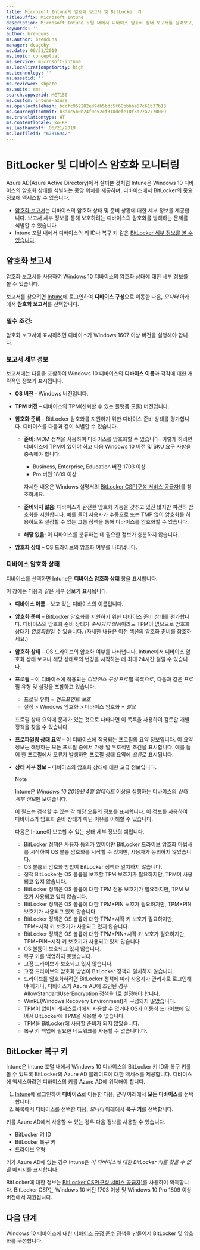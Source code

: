 ```yaml
---
title: Microsoft Intune의 암호화 보고서 및 BitLocker 키
titleSuffix: Microsoft Intune
description: Microsoft Intune 포털 내에서 디바이스 암호화 상태 보고서를 살펴보고, BitLocker 복구 키에 액세스할 수 있습니다.
keywords: ''
author: brenduns
ms.author: brenduns
manager: dougeby
ms.date: 06/21/2019
ms.topic: conceptual
ms.service: microsoft-intune
ms.localizationpriority: high
ms.technology: ''
ms.assetid: ''
ms.reviewer: shpate
ms.suite: ems
search.appverid: MET150
ms.custom: intune-azure
ms.openlocfilehash: bccfc952202ed9db5bdc5f68bbbba57c61b37b13
ms.sourcegitcommit: b3a1c5b0b24f0e52cf318defe10f3d27a2770009
ms.translationtype: HT
ms.contentlocale: ko-KR
ms.lasthandoff: 06/21/2019
ms.locfileid: "67316942"
---
```

# <a name="monitor-bitlocker-and-device-encryption"></a>BitLocker 및 디바이스 암호화 모니터링  
Azure AD(Azure Active Directory)에서 살펴본 것처럼 Intune은 Windows 10 디바이스의 암호화 상태를 식별하는 중앙 위치를 제공하며, 디바이스에서 BitLocker의 중요 정보에 액세스할 수 있습니다.  

- [암호화 보고서](#encryption-report)는 디바이스의 암호화 상태 및 준비 상황에 대한 세부 정보를 제공합니다. 보고서 세부 정보를 통해 보호하려는 디바이스의 암호화를 방해하는 문제를 식별할 수 있습니다.  
- Intune 포털 내에서 디바이스의 키 ID나 복구 키 같은 [BitLocker 세부 정보를 볼 수 있습니다](#bitlocker-recovery-keys).  

## <a name="encryption-report"></a>암호화 보고서
암호화 보고서를 사용하여 Windows 10 디바이스의 암호화 상태에 대한 세부 정보를 볼 수 있습니다.  

보고서를 찾으려면 [Intune](https://aka.ms/intuneportal)에 로그인하여 **디바이스 구성**으로 이동한 다음, *모니터* 아래에서 **암호화 보고서**를 선택합니다.  

### <a name="prerequisites"></a>필수 조건:
암호화 보고서에 표시하려면 디바이스가 Windows 1607 이상 버전을 실행해야 합니다.  

### <a name="report-details"></a>보고서 세부 정보
보고서에는 다음을 포함하여 Windows 10 디바이스의 **디바이스 이름**과 각각에 대한 개략적인 정보가 표시됩니다.  
- **OS 버전** - Windows 버전입니다.  
- **TPM 버전** – 디바이스의 TPM(신뢰할 수 있는 플랫폼 모듈) 버전입니다.  
- **암호화 준비** – BitLocker 암호화를 지원하기 위한 디바이스 준비 상태를 평가합니다. 디바이스를 다음과 같이 식별할 수 있습니다.
  - **준비**: MDM 정책을 사용하여 디바이스를 암호화할 수 있습니다. 이렇게 하려면 디바이스에 TPM이 있어야 하고 다음 Windows 10 버전 및 SKU 요구 사항을 충족해야 합니다.
    - Business, Enterprise, Education 버전 1703 이상
    - Pro 버전 1809 이상  
  
    자세한 내용은 Windows 설명서의 [BitLocker CSP(구성 서비스 공급자)](https://docs.microsoft.com/windows/client-management/mdm/bitlocker-csp)를 참조하세요.  

  - **준비되지 않음**: 디바이스가 완전한 암호화 기능을 갖추고 있진 않지만 여전히 암호화를 지원합니다. 예를 들어 사용자가 수동으로 또는 TMP 없이 암호화를 허용하도록 설정할 수 있는 그룹 정책을 통해 디바이스를 암호화할 수 있습니다.
  - **해당 없음**: 이 디바이스를 분류하는 데 필요한 정보가 충분하지 않습니다.  

- **암호화 상태** – OS 드라이브의 암호화 여부를 나타냅니다. 


### <a name="device-encryption-status"></a>디바이스 암호화 상태
디바이스를 선택하면 Intune은 **디바이스 암호화 상태** 창을 표시합니다.

이 창에는 다음과 같은 세부 정보가 표시됩니다.  
- **디바이스 이름** - 보고 있는 디바이스의 이름입니다.  
- **암호화 준비** – BitLocker 암호화를 지원하기 위한 디바이스 준비 상태를 평가합니다. 디바이스의 암호화 준비 상태가 *준비되지 않음*이라도 TPM이 없으므로 암호화 상태가 *암호화됨*일 수 있습니다. (자세한 내용은 이전 섹션의 암호화 준비를 참조하세요.)
- **암호화 상태** – OS 드라이브의 암호화 여부를 나타냅니다. Intune에서 디바이스 암호화 상태 보고나 해당 상태로의 변경을 시작하는 데 최대 24시간 걸릴 수 있습니다.  
- **프로필** – 이 디바이스에 적용되는 *디바이스 구성* 프로필 목록으로, 다음과 같은 프로필 유형 및 설정을 포함하고 있습니다.  
  - 프로필 유형 = *엔드포인트 보호*  
  - 설정 > Windows 암호화 > 디바이스 암호화 = *필요*  

  프로필 상태 요약에 문제가 있는 것으로 나타나면 이 목록을 사용하여 검토할 개별 정책을 찾을 수 있습니다.  

- **프로파일링 상태 요약** – 이 디바이스에 적용되는 프로필의 요약 정보입니다. 이 요약 정보는 해당하는 모든 프로필 중에서 가장 덜 우호적인 조건을 표시합니다. 예를 들어 한 프로필에서 오류가 발생하면 프로필 상태 요약에 *오류*로 표시됩니다.  
- **상태 세부 정보** – 디바이스의 암호화 상태에 대한 고급 정보입니다. 
  > [!NOTE]  
  > Intune은 *Windows 10 2019년 4월 업데이트* 이상을 실행하는 디바이스의 *상태 세부 정보*만 보여줍니다.
  
  이 필드는 검색할 수 있는 각 해당 오류의 정보를 표시합니다. 이 정보를 사용하여 디바이스가 암호화 준비 상태가 아닌 이유를 이해할 수 있습니다.  

  다음은 Intune이 보고할 수 있는 상태 세부 정보의 예입니다.  

   - BitLocker 정책은 사용자 동의가 있어야만 BitLocker 드라이브 암호화 마법사를 시작하여 OS 볼륨 암호화를 시작할 수 있지만, 사용자가 동의하지 않았습니다.  
   - OS 볼륨의 암호화 방법이 BitLocker 정책과 일치하지 않습니다.  
   - 정책 BitLocker는 OS 볼륨을 보호할 TPM 보호기가 필요하지만, TPM이 사용되고 있지 않습니다.  
   - BitLocker 정책은 OS 볼륨에 대한 TPM 전용 보호기가 필요하지만, TPM 보호가 사용되고 있지 않습니다.  
   - BitLocker 정책은 OS 볼륨에 대한 TPM+PIN 보호가 필요하지만, TPM+PIN 보호기가 사용되고 있지 않습니다.  
   - BitLocker 정책은 OS 볼륨에 대한 TPM+시작 키 보호가 필요하지만, TPM+시작 키 보호기가 사용되고 있지 않습니다.  
   - BitLocker 정책은 OS 볼륨에 대한 TPM+PIN+시작 키 보호가 필요하지만, TPM+PIN+시작 키 보호기가 사용되고 있지 않습니다.  
   - OS 볼륨이 보호되고 있지 않습니다.  
   - 복구 키를 백업하지 못했습니다.  
   - 고정 드라이브가 보호되고 있지 않습니다.  
   - 고정 드라이브의 암호화 방법이 BitLocker 정책과 일치하지 않습니다.  
   - 드라이브를 암호화하려면 BitLocker 정책에 따라 사용자가 관리자로 로그인해야 하거나, 디바이스가 Azure AD에 조인된 경우 AllowStandardUserEncryption 정책을 1로 설정해야 합니다.  
   - WinRE(Windows Recovery Environment)가 구성되지 않았습니다.  
   - TPM이 없어서 레지스트리에서 사용할 수 없거나 OS가 이동식 드라이브에 있어서 BitLocker에 TPM을 사용할 수 없습니다.  
   - TPM을 BitLocker에 사용할 준비가 되지 않았습니다.  
   - 복구 키 백업에 필요한 네트워크를 사용할 수 없습니다.다.  

## <a name="bitlocker-recovery-keys"></a>BitLocker 복구 키
Intune은 Intune 포털 내에서 Windows 10 디바이스의 BitLocker 키 ID와 복구 키를 볼 수 있도록 BitLocker의 Azure AD 블레이드에 대한 액세스를 제공합니다.  디바이스에 액세스하려면 디바이스의 키를 Azure AD에 위탁해야 합니다. 
1. [Intune](https://go.microsoft.com/fwlink/?linkid=2090973)에 로그인하여 **디바이스**로 이동한 다음, *관리* 아래에서 **모든 디바이스**를 선택합니다.
2. 목록에서 디바이스를 선택한 다음, *모니터* 아래에서 **복구 키**를 선택합니다.  
  
키를 Azure AD에서 사용할 수 있는 경우 다음 정보를 사용할 수 있습니다.
- BitLocker 키 ID
- BitLocker 복구 키
- 드라이브 유형  

키가 Azure AD에 없는 경우 Intune은 *이 디바이스에 대한 BitLocker 키를 찾을 수 없음* 메시지를 표시합니다.  

BitLocker에 대한 정보는 [BitLocker CSP(구성 서비스 공급자)](https://docs.microsoft.com/windows/client-management/mdm/bitlocker-csp)를 사용하여 획득합니다. BitLocker CSP는 Windows 10 버전 1703 이상 및 Windows 10 Pro 1809 이상 버전에서 지원됩니다. 

## <a name="next-steps"></a>다음 단계
Windows 10 디바이스에 대한 [디바이스 규정 준수](compliance-policy-create-windows.md) 정책을 만들어서 BitLocker 및 암호화를 구성합니다.
